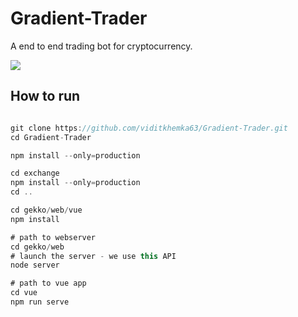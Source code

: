 # Gradient-Trader
A end to end   trading bot for cryptocurrency.

![](https://cryptocurrencykb.com/wp-content/uploads/2019/05/Cryptocurrency-Wallpaper-1-1024x713.jpg)

## How to run
```javascript

git clone https://github.com/viditkhemka63/Gradient-Trader.git
cd Gradient-Trader 

npm install --only=production

cd exchange
npm install --only=production
cd ..

cd gekko/web/vue
npm install

# path to webserver
cd gekko/web
# launch the server - we use this API
node server

# path to vue app
cd vue
npm run serve

```
